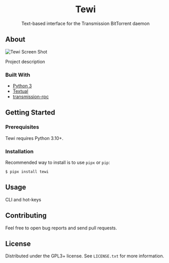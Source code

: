 <div align="center">
  <h1 align="center">Tewi</h3>

  <p align="center">
    Text-based interface for the Transmission BitTorrent daemon
  </p>
</div>

## About

![Tewi Screen Shot](https://github.com/user-attachments/assets/7eb142fd-d834-4dcf-989d-530a3bf13121)

Project description

### Built With

* [Python 3](https://www.python.org/)
* [Textual](https://textual.textualize.io/)
* [transmission-rpc](https://github.com/Trim21/transmission-rpc)

## Getting Started

### Prerequisites

Tewi requires Python 3.10+.

### Installation

Recommended way to install is to use `pipx` or `pip`:

```
$ pipx install tewi
```

## Usage

CLI and hot-keys

## Contributing

Feel free to open bug reports and send pull requests.

## License

Distributed under the GPL3+ license. See `LICENSE.txt` for more information.


